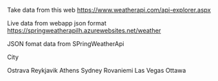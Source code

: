 Take data from this web https://www.weatherapi.com/api-explorer.aspx

Live data from webapp json format 
https://springweatherapilh.azurewebsites.net/weather

JSON fomat data from SPringWeatherApi

City

Ostrava
Reykjavik
Athens
Sydney
Rovaniemi
Las Vegas
Ottawa
